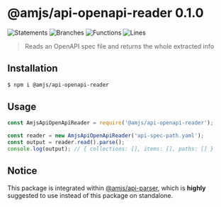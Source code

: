 # @amjs/api-openapi-reader 0.1.0

![Statements](https://img.shields.io/badge/Statements-100%25-brightgreen.svg) ![Branches](https://img.shields.io/badge/Branches-100%25-brightgreen.svg) ![Functions](https://img.shields.io/badge/Functions-100%25-brightgreen.svg) ![Lines](https://img.shields.io/badge/Lines-100%25-brightgreen.svg)

> Reads an OpenAPI spec file and returns the whole extracted info

## Installation

```bash
$ npm i @amjs/api-openapi-reader
```
## Usage

```javascript
const AmjsApiOpenApiReader = require('@amjs/api-openapi-reader');

const reader = new AmjsApiOpenApiReader('api-spec-path.yaml');
const output = reader.read().parse();
console.log(output); // { collections: [], items: [], paths: [] }
```
## Notice

This package is integrated within [@amjs/api-parser](https://www.npmjs.com/package/@amjs/api-parser),
which is __highly__ suggested to use instead of this package on standalone.
